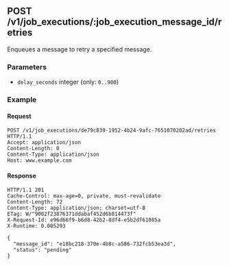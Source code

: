 ## POST /v1/job_executions/:job_execution_message_id/retries
Enqueues a message to retry a specified message.

### Parameters
* `delay_seconds` integer (only: `0..900`)

### Example

#### Request
```
POST /v1/job_executions/de79c839-1952-4b24-9afc-7651070202ad/retries HTTP/1.1
Accept: application/json
Content-Length: 0
Content-Type: application/json
Host: www.example.com
```

#### Response
```
HTTP/1.1 201
Cache-Control: max-age=0, private, must-revalidate
Content-Length: 72
Content-Type: application/json; charset=utf-8
ETag: W/"9002f23876371ddabaf452d6b814473f"
X-Request-Id: e96d66f9-b6d8-42b2-8df4-e5b2df61085a
X-Runtime: 0.005293

{
  "message_id": "e18bc218-370e-4b8c-a586-732fcb53ea3d",
  "status": "pending"
}
```
